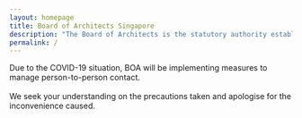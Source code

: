 ```yaml
---
layout: homepage
title: Board of Architects Singapore
description: "The Board of Architects is the statutory authority established to administer the Architects Act in Singapore."
permalink: /
---
```

<!-- Type your notification here - the notification bar will not appear if this is empty. For other changes, refer to _data/homepage.yml to edit the homepage -->
Due to the COVID-19 situation, BOA will be implementing measures to manage person-to-person contact.<br><br>
We seek your understanding on the precautions taken and apologise for the inconvenience caused.
